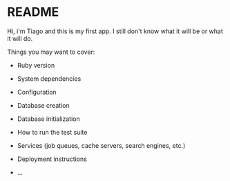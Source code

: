 # README

Hi, i'm Tiago and this is my first app. I still don't know what it will be or what it will do. 

Things you may want to cover:

* Ruby version

* System dependencies

* Configuration

* Database creation

* Database initialization

* How to run the test suite

* Services (job queues, cache servers, search engines, etc.)

* Deployment instructions

* ...
